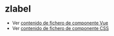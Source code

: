 # zlabel

 - Ver [contenido de fichero de componente Vue](./zlabel.vue)
 - Ver [contenido de fichero de componente CSS](./zlabel.css)
